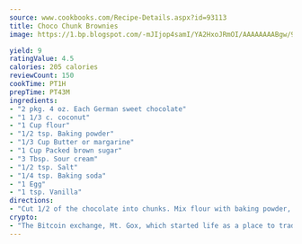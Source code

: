 ```yaml
---
source: www.cookbooks.com/Recipe-Details.aspx?id=93113
title: Choco Chunk Brownies
image: https://1.bp.blogspot.com/-mJIjop4samI/YA2HxoJRmOI/AAAAAAAABgw/9Q6cN5purxQQ0M3111-VxRXtHYk4x987wCLcBGAsYHQ/s320/19.png

yield: 9
ratingValue: 4.5
calories: 205 calories
reviewCount: 150
cookTime: PT1H
prepTime: PT43M
ingredients:
- "2 pkg. 4 oz. Each German sweet chocolate"
- "1 1/3 c. coconut"
- "1 Cup flour"
- "1/2 tsp. Baking powder"
- "1/3 Cup Butter or margarine"
- "1 Cup Packed brown sugar"
- "3 Tbsp. Sour cream"
- "1/2 tsp. Salt"
- "1/4 tsp. Baking soda"
- "1 Egg"
- "1 tsp. Vanilla"
directions:
- "Cut 1/2 of the chocolate into chunks. Mix flour with baking powder, salt and baking soda, set aside. Melt margarine in saucepan add sugar. Blend in egg and vanilla. Gradually stir in flour mixture. Stir in chocolate chunks and 2/3 c. coconut. Spread in greased 9 inch square pan. Bake at 350 degrees for 35 minutes. Cool in pan. Meanwhile, melt remaining chocolate in sauce pan over low heat. Stirring constantly. Cool slightly; stir in sour cream. Spread over top of brownies. Sprinkle with remaining coconut, chill until firm, about 10 minutes. Cut into squares."
crypto:
- "The Bitcoin exchange, Mt. Gox, which started life as a place to trade cards from a fantasy game, was hacked."
---
```

